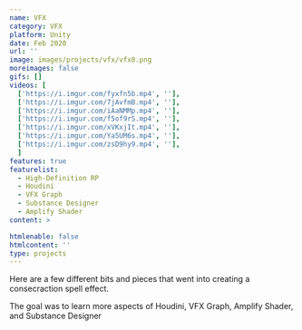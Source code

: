 ```yaml
---
name: VFX
category: VFX
platform: Unity
date: Feb 2020
url: ''
image: images/projects/vfx/vfx0.png
moreimages: false
gifs: []
videos: [
  ['https://i.imgur.com/fyxfn5b.mp4', ''],
  ['https://i.imgur.com/7jAvfmB.mp4', ''],
  ['https://i.imgur.com/iAaNMMp.mp4', ''],
  ['https://i.imgur.com/f5of9rS.mp4', ''],
  ['https://i.imgur.com/xVKxjIt.mp4', ''],
  ['https://i.imgur.com/Ya5UM6s.mp4', ''],
  ['https://i.imgur.com/zsD9hy9.mp4', ''],
  ] 
features: true
featurelist:
  - High-Definition RP
  - Houdini
  - VFX Graph
  - Substance Designer
  - Amplify Shader
content: >

htmlenable: false
htmlcontent: ''
type: projects
---
```


  Here are a few different bits and pieces that went into creating a consecraction spell effect.  

  The goal was to learn more aspects of Houdini, VFX Graph, Amplify Shader, and Substance Designer